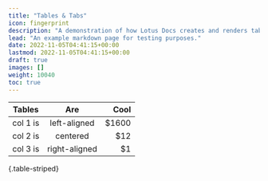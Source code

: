 ```yaml
---
title: "Tables & Tabs"
icon: fingerprint
description: "A demonstration of how Lotus Docs creates and renders table & tabs"
lead: "An example markdown page for testing purposes."
date: 2022-11-05T04:41:15+00:00
lastmod: 2022-11-05T04:41:15+00:00
draft: true
images: []
weight: 10040
toc: true
---
```


| Tables   |      Are      |  Cool |
|----------|:-------------:|------:|
| col 1 is |  left-aligned | $1600 |
| col 2 is |    centered   |   $12 |
| col 3 is | right-aligned |    $1 |
{.table-striped}
